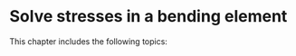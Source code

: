 ```{index} Stresses; for bending
```

# Solve stresses in a bending element

This chapter includes the following topics:

```{tableofcontents}
```